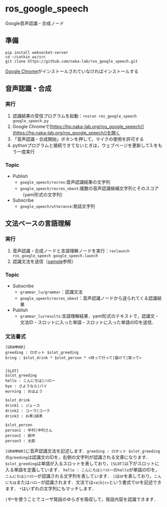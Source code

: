 # ros_google_speech

Google音声認識・合成ノード

## 準備
```
pip install websocket-server
cd ~/catkin_ws/src
git clone https://github.com/naka-lab/ros_google_speech.git
```
[Google Chrome](https://www.google.co.jp/chrome/)がインストールされていなければインストールする

## 音声認識・合成
### 実行
1. 認識結果の受信プログラムを起動：`rosrun ros_google_speech google_speech.py`
2. Google Chromeで[https://hp.naka-lab.org/ros_google_speech/](https://hp.naka-lab.org/ros_google_speech/)を開く
3. 「音声認識・合成開始」ボタンを押して，マイクの使用を許可する
4. pythonプログラムと接続できてないときは，ウェブページを更新して3.をもう一度実行

### Topic
- Publish
  - `google_speech/recres`:音声認識結果の文字列
  - `google_speech/recres_nbest`:複数の音声認識候補文字列とそのスコア（yaml形式の文字列）
- Subscribe
  - `google_speech/utterance`:発話文字列

## 文法ベースの言語理解
### 実行
1. 音声認識・合成ノードと言語理解ノードを実行：`roslaunch ros_google_speech google_speech.launch`
2. 認識文法を送信（[sample](scripts/example_grammar.py)参照）

### Topic
- Subscribe
  - `grammar_lu/grammar`：認識文法
  - `google_speech/recres_nbest`：音声認識ノードから送られてくる認識結果
- Publish
  - `grammar_lu/results`:言語理解結果．yaml形式のテキストで，認識文・文法ID・スロットに入った単語・スロットに入った単語のIDを送信．

### 文法書式
```
[GRAMMAR]
greeding : ロボット $slot_greeding
bring : $slot_drink * $slot_person * <持って行って|届けて|取って>


[SLOT]
$slot_greeding
hello : こんにちは|ハロー
bye : さようなら|バイ
morning : おはよう

$slot_drink
drink1 : ジュース
drink2 : コーラ|コーク
drink3 : お茶|緑茶

$slot_person
person1 : 中村|中村さん
person2 : 田中
person3 : 太郎
```
`[GRAMMAR]`に音声認識文法を記述します．`greeding : ロボット $slot_greeding`の`greeding`は認識文のIDを，右側の文字列が認識される文章になります．
`$slot_greeding`は単語が入るスロットを表しており，`[SLOT]`以下がスロットに入る単語を定義しています．
`hello : こんにちは|ハロー`の`hello`が単語のIDを，`こんにちは|ハロー`が認識される文字列を表しています．
`|`はorを表しており，`こんにちは`または`ハロー`が認識されます．文法では`<a|b|c>`という書式でorを記述できます．
`*`はいずれの文字列にもマッチします．

`|`や`*`を使うことでユーザ発話のゆらぎを吸収して，発話内容を認識できます．
